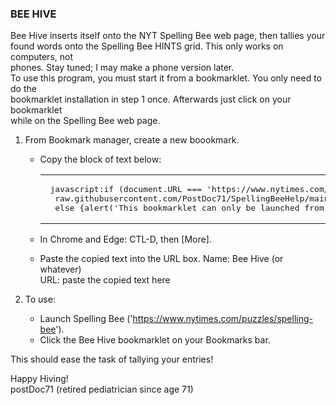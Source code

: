 <H3>BEE HIVE</H3>

Bee Hive inserts itself onto the NYT Spelling Bee web page, then tallies your <br>
found words onto the Spelling Bee HINTS grid.  This only works on computers, not<br>
phones.  Stay tuned; I may make a phone version later.<br>
To use this program, you must start it from a bookmarklet.  You only need to do the<br>
bookmarklet installation in step 1 once.  Afterwards just click on your bookmarklet<br>
while on the Spelling Bee web page.


1.  From Bookmark manager, create a new boookmark.	
	- Copy the block of text below:

        <dt><table id="bookmarklet" word-wrap="normal"><tr>
		<td><pre> javascript:if (document.URL === 'https://www.nytimes.com/puzzles/spelling-bee') {fetch('https://
		raw.githubusercontent.com/PostDoc71/SpellingBeeHelp/main/SpellingBoss.js').then(r => r.text()).then(t => eval(t))} 
		else {alert('This bookmarklet can only be launched from NYT Spelling Bee')} </pre><td>
		</tr></table>
		</dt>

	- In Chrome and Edge:  CTL-D, then [More].
	- Paste the copied text into the URL box.
		Name: Bee Hive (or whatever)<br>
		URL: paste the copied text here

2.  To use:

	- Launch Spelling Bee ('https://www.nytimes.com/puzzles/spelling-bee').
	- Click the Bee Hive bookmarklet on your Bookmarks bar.

This should ease the task of tallying your entries!

Happy Hiving!<br>
postDoc71 (retired pediatrician since age 71)
